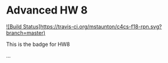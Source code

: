 # Advanced HW 8 

[![Build Status]https://travis-ci.org/mstaunton/c4cs-f18-rpn.svg?branch=master)](https://travis-ci.org/mstaunton/c4cs-f18-rpn)

This is the badge for HW8

...
